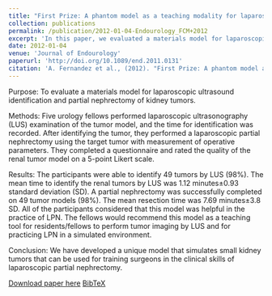 ```yaml
---
title: "First Prize: A phantom model as a teaching modality for laparoscopic partial nephrectomy"
collection: publications
permalink: /publication/2012-01-04-Endourology_FCM+2012
excerpt: 'In this paper, we evaluated a materials model for laparoscopic ultrasound identification and partial nephrectomy of kidney tumors. This work was awarded the First Price in the 2011 Endourological Society Essay Competition.'
date: 2012-01-04
venue: 'Journal of Endourology'
paperurl: 'http://doi.org/10.1089/end.2011.0131'
citation: 'A. Fernandez et al., (2012). "First Prize: A phantom model as a teaching modality for laparoscopic partial nephrectomy"; in <i>Journal of Endourology</i>, 26(1), pp. 1-5.'
---
```


Purpose: To evaluate a materials model for laparoscopic ultrasound identification and partial nephrectomy of kidney tumors.

Methods: Five urology fellows performed laparoscopic ultrasonography (LUS) examination of the tumor model, and the time for identification was recorded. After identifying the tumor, they performed a laparoscopic partial nephrectomy using the target tumor with measurement of operative parameters. They completed a questionnaire and rated the quality of the renal tumor model on a 5-point Likert scale.

Results: The participants were able to identify 49 tumors by LUS (98%). The mean time to identify the renal tumors by LUS was 1.12 minutes±0.93 standard deviation (SD). A partial nephrectomy was successfully completed on 49 tumor models (98%). The mean resection time was 7.69 minutes±3.8 SD. All of the participants considered that this model was helpful in the practice of LPN. The fellows would recommend this model as a teaching tool for residents/fellows to perform tumor imaging by LUS and for practicing LPN in a simulated environment.

Conclusion: We have developed a unique model that simulates small kidney tumors that can be used for training surgeons in the clinical skills of laparoscopic partial nephrectomy.

[Download paper here](http://doi.org/10.1089/end.2011.0131) [BibTeX](./../files/bibtex/FCM+2012.bib)